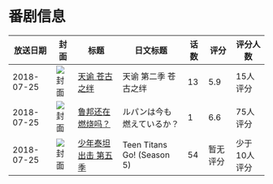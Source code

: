 # 番剧信息

|放送日期|封面|标题|日文标题|话数|评分|评分人数|
|---|---|---|---|---|---|---|
|2018-07-25|![封面](https://lain.bgm.tv/pic/cover/c/45/67/226632_1sIY0.jpg)|[天谕 苍古之绊](https://bangumi.tv/subject/226632)|天谕 第二季 苍古之绊|13|5.9|15人评分|
|2018-07-25|![封面](https://lain.bgm.tv/pic/cover/c/61/c0/233319_W0z11.jpg)|[鲁邦还在燃烧吗？](https://bangumi.tv/subject/233319)|ルパンは今も燃えているか？|1|6.6|75人评分|
|2018-07-25|![封面](https://lain.bgm.tv/pic/cover/c/67/29/284907_Gb8dr.jpg)|[少年泰坦出击 第五季](https://bangumi.tv/subject/284907)|Teen Titans Go! (Season 5)|54|暂无评分|少于10人评分|
